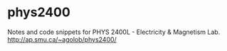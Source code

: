 # phys2400
Notes and code snippets for PHYS 2400L - Electricity &amp; Magnetism Lab. http://ap.smu.ca/~agolob/phys2400/
